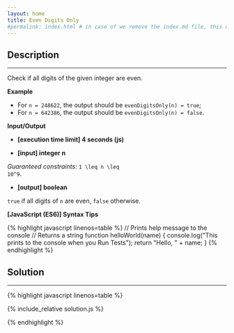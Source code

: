 ```yaml
---
layout: home
title: Even Digits Only
#permalink: index.html # in case of we remove the index.md file, this doc will be the index page
---
```


<div class="row">
<div class="columnStmt" markdown="1">

## Description
------

Check if all digits of the given integer are even.


**Example**

* For <code>n = 248622</code>, the output should be
<code>evenDigitsOnly(n) = true</code>;
* For <code>n = 642386</code>, the output should be
<code>evenDigitsOnly(n) = false</code>.


**Input/Output**

* **[execution time limit] 4 seconds (js)**

* **[input] integer n**

*Guaranteed constraints*:
<code type='math/tex'>1 \leq n \leq 10^9</code>.

* **[output] boolean**

<code>true</code> if all digits of <code>n</code> are even, <code>false</code> otherwise.

**[JavaScript (ES6)] Syntax Tips**

{% highlight javascript linenos=table %}
// Prints help message to the console
// Returns a string
function helloWorld(name) {
    console.log("This prints to the console when you Run Tests");
    return "Hello, " + name;
}
{% endhighlight %}

</div>
<div class="columnSol" markdown="1">

## Solution
------

{% highlight javascript linenos=table %}

{% include_relative solution.js %}

{% endhighlight %}

</div>
</div>